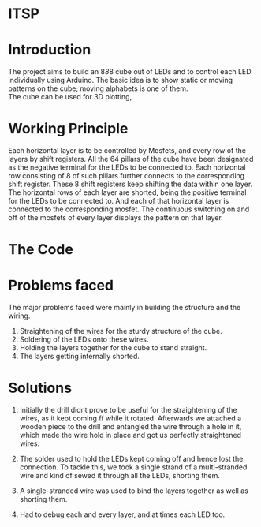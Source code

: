 # ITSP

# Introduction

The project aims to build an 8*8*8 cube out of LEDs and to control each LED individually using Arduino. The basic idea is to show static or moving patterns on the cube; moving alphabets is one of them. </br>
The cube can be used for 3D plotting,

# Working Principle

Each horizontal layer is to be controlled by Mosfets, and every row of the layers by shift registers. All the 64 pillars of the cube have been designated as the negative terminal for the LEDs to be connected to. Each horizontal row consisting of 8 of such pillars further connects to the corresponding shift register. These 8 shift registers keep shifting the data within one layer.  </br>
The horizontal rows of each layer are shorted, being the positive terminal for the LEDs to be connected to. And each of that horizontal layer is connected to the corresponding mosfet. The continuous switching on and off of the mosfets of every layer displays the pattern on that layer.

# The Code

# Problems faced

The major problems faced were mainly in building the structure and the wiring.
1. Straightening of the wires for the sturdy structure of the cube.
2. Soldering of the LEDs onto these wires.
3. Holding the layers together for the cube to stand straight.
4. The layers getting internally shorted.

# Solutions

1. Initially the drill didnt prove to be useful for the straightening of the wires, as it kept coming ff while it rotated. Afterwards we attached a wooden piece to the drill and entangled the wire through a hole in it, which made the wire hold in place and got us perfectly straightened wires. 

2. The solder used to hold the LEDs kept coming off and hence lost the connection. To tackle this, we took a single strand of a multi-stranded wire and kind of sewed it through all the LEDs, shorting them.

3. A single-stranded wire was used to bind the layers together as well as shorting them.

4. Had to debug each and every layer, and at times each LED too.

